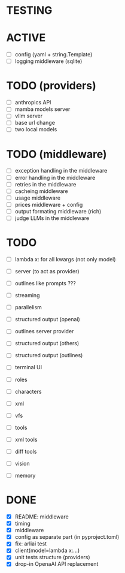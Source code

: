 # TESTING

# ACTIVE

- [ ] config (yaml + string.Template)
- [ ] logging middleware (sqlite)

# TODO (providers)

- [ ] anthropics API
- [ ] mamba models server
- [ ] vllm server
- [ ] base url change
- [ ] two local models

# TODO (middleware)

- [ ] exception handling in the middleware
- [ ] error handling in the middleware
- [ ] retries in the middleware
- [ ] cacheing middleware
- [ ] usage middleware
- [ ] prices middleware + config
- [ ] output formating middleware (rich)
- [ ] judge LLMs in the middleware

# TODO

- [ ] lambda x: for all kwargs (not only model)

- [ ] server (to act as provider)
- [ ] outlines like prompts ???
- [ ] streaming
- [ ] parallelism

- [ ] structured output (openai)
- [ ] outlines server provider
- [ ] structured output (others)
- [ ] structured output (outlines)

- [ ] terminal UI

- [ ] roles
- [ ] characters

- [ ] xml
- [ ] vfs
- [ ] tools
- [ ] xml tools
- [ ] diff tools

- [ ] vision
- [ ] memory

# DONE

- [x] README: middleware
- [x] timing
- [x] middleware
- [x] config as separate part (in pyproject.toml)
- [x] fix: arliai test
- [x] client(model=lambda x:...)
- [x] unit tests structure (providers)
- [x] drop-in OpenaAI API replacement
